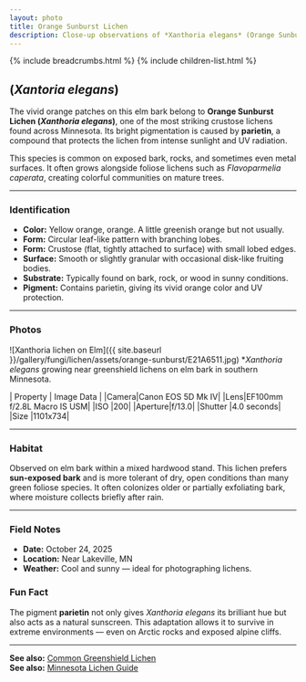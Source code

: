```yaml
---
layout: photo
title: Orange Sunburst Lichen
description: Close-up observations of *Xanthoria elegans* (Orange Sunburst Lichen) on an elm tree in Minnesota.
---
```


{% include breadcrumbs.html %}
{% include children-list.html %}

## (*Xantoria elegans*)

The vivid orange patches on this elm bark belong to **Orange Sunburst Lichen (*Xanthoria elegans*)**, one of the most striking crustose lichens found across Minnesota. Its bright pigmentation is caused by **parietin**, a compound that protects the lichen from intense sunlight and UV radiation.  

This species is common on exposed bark, rocks, and sometimes even metal surfaces. It often grows alongside foliose lichens such as *Flavoparmelia caperata*, creating colorful communities on mature trees.

---

### Identification

- **Color:** Yellow orange, orange. A little greenish orange but not usually.  
- **Form:** Circular leaf-like pattern with branching lobes.
- **Form:** Crustose (flat, tightly attached to surface) with small lobed edges.  
- **Surface:** Smooth or slightly granular with occasional disk-like fruiting bodies.  
- **Substrate:** Typically found on bark, rock, or wood in sunny conditions.  
- **Pigment:** Contains parietin, giving its vivid orange color and UV protection.  

---

### Photos

![Xanthoria lichen on Elm]({{ site.baseurl }}/gallery/fungi/lichen/assets/orange-sunburst/E21A6511.jpg)
**Xanthoria elegans* growing near greenshield lichens on elm bark in southern Minnesota.

| Property | Image Data |
|Camera|Canon EOS 5D Mk IV|
|Lens|EF100mm f/2.8L Macro IS USM|
|ISO     |200|
|Aperture|f/13.0|
|Shutter |4.0 seconds|
|Size    |1101x734|

---

### Habitat

Observed on elm bark within a mixed hardwood stand. This lichen prefers **sun-exposed bark** and is more tolerant of dry, open conditions than many green foliose species. It often colonizes older or partially exfoliating bark, where moisture collects briefly after rain.

---

### Field Notes

- **Date:** October 24, 2025  
- **Location:** Near Lakeville, MN  
- **Weather:** Cool and sunny — ideal for photographing lichens.

### Fun Fact

The pigment **parietin** not only gives *Xanthoria elegans* its brilliant hue but also acts as a natural sunscreen. This adaptation allows it to survive in extreme environments — even on Arctic rocks and exposed alpine cliffs.

---

**See also:** [Common Greenshield Lichen](/field-notes/common-greenshield-lichen/)  
**See also:** [Minnesota Lichen Guide](/field-notes/minnesota-lichen-guide/)
